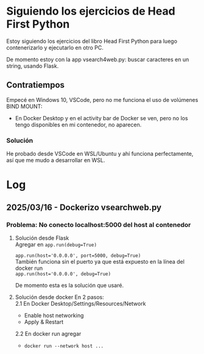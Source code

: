 # Siguiendo los ejercicios de Head First Python

Estoy siguiendo los ejercicios del libro Head First Python para luego contenerizarlo y ejecutarlo en otro PC. 

De momento estoy con la app vsearch4web.py: buscar caracteres en un string, usando Flask.

## Contratiempos
Empecé en Windows 10, VSCode, pero no me funciona el uso de volúmenes BIND MOUNT: 
  - En Docker Desktop y en el activity bar de Docker se ven, pero no los tengo disponibles en mi contenedor, no aparecen.

### Solución
He probado desde VSCode en WSL/Ubuntu y ahí funciona perfectamente, así que me mudo a desarrollar en WSL.


# Log
## 2025/03/16 - Dockerizo vsearchweb.py
### Problema: No conecto localhost:5000 del host al contenedor
1. Solución desde Flask  
Agregar en `app.run(debug=True)`  

   `app.run(host='0.0.0.0', port=5000, debug=True)`  
También funciona sin el puerto ya que está expuesto en la línea del docker run  
  `app.run(host='0.0.0.0', debug=True)`  
  
    De momento esta es la solución que usaré.  

2. Solución desde docker
En 2 pasos:  
  2.1 En Docker Desktop/Settings/Resources/Network  
    - Enable host networking  
    - Apply & Restart  
    
    2.2 En docker run agregar  
    - `docker run --network host ...`